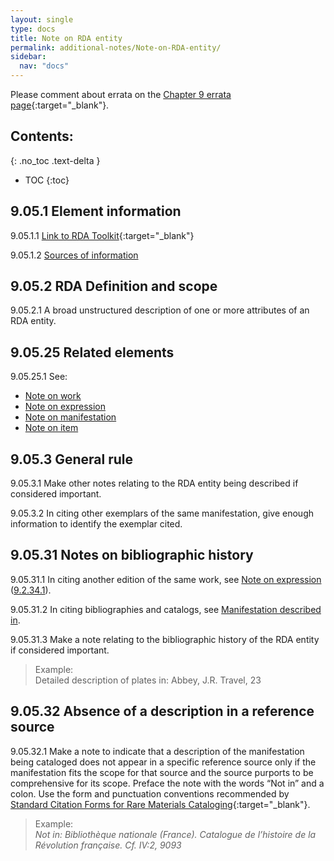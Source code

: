 ```yaml
---
layout: single
type: docs
title: Note on RDA entity
permalink: additional-notes/Note-on-RDA-entity/
sidebar:
  nav: "docs"
---
```


Please comment about errata on the [Chapter 9 errata page](https://docs.google.com/document/d/1O-4HOsrSwNPkw28P9J9SWmJv0cwGZ0DGGSfXrEWaaO0/edit#bookmark=id.9nyfx1dmkdu9){:target="_blank"}.

## Contents:
{: .no_toc .text-delta }

- TOC
{:toc}

## 9.05.1 Element information

<a name="9.05.1.1">9.05.1.1</a> [Link to RDA Toolkit](https://beta.rdatoolkit.org/Content/Index?externalId=en-US_ala-1c343ca4-f0a4-3aa8-9918-6bf04e919d96){:target="_blank"}

<a name="9.05.1.2">9.05.1.2</a> [Sources of information](/DCRMR/Additional-notes/)

## 9.05.2 RDA Definition and scope

<a name="9.05.2.1">9.05.2.1</a> A broad unstructured description of one or more attributes of an RDA entity.

## 9.05.25 Related elements

<a name="9.05.25.1">9.05.25.1</a> See: 

+ [Note on work](/DCRMR/additional-notes/Note-on-work/)
+ [Note on expression](/DCRMR/additional-notes/Note-on-expression/)
+ [Note on manifestation](/DCRMR/additional-notes/Note-on-manifestation/)
+ [Note on item](/DCRMR/additional-notes/Note-on-item/)

## 9.05.3 General rule

<a name="9.05.3.1">9.05.3.1</a> Make other notes relating to the RDA entity being described if considered important.

<a name="9.05.3.2">9.05.3.2</a> In citing other exemplars of the same manifestation, give enough information to identify the exemplar cited.

## 9.05.31 Notes on bibliographic history

<a name="9.05.31.1">9.05.31.1</a> In citing another edition of the same work, see [Note on expression](/DCRMR/additional-notes/Note-on-expression/) ([9.2.34.1](/DCRMR/additional-notes/Note-on-expression/#9.2.34.1)).

<a name="9.05.31.2">9.05.31.2</a> In citing bibliographies and catalogs, see [Manifestation described in](/DCRMR/additional-notes/Manifestation-described-in/).

<a name="9.05.31.3">9.05.31.3</a> Make a note relating to the bibliographic history of the RDA entity if considered important.

>Example:  
>Detailed description of plates in: Abbey, J.R. Travel, 23

## 9.05.32 Absence of a description in a reference source

<a name="9.05.32.1">9.05.32.1</a> Make a note to indicate that a description of the manifestation being cataloged does not appear in a specific reference source only if the manifestation fits the scope for that source and the source purports to be comprehensive for its scope. Preface the note with the words “Not in” and a colon. Use the form and punctuation conventions recommended by [Standard Citation Forms for Rare Materials Cataloging](https://rbms.info/scf/){:target="_blank"}.

>Example:  
><CITE>Not in: Bibliothèque nationale (France). Catalogue de l’histoire de la Révolution française. Cf. IV:2, 9093</CITE>

